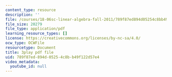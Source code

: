 ```yaml
---
content_type: resource
description: ''
file: /courses/18-06sc-linear-algebra-fall-2011/789f87ed894d05254c8bb49f122d57e4_h0m2tsmSPTI.pdf
file_size: 20279
file_type: application/pdf
learning_resource_types: []
license: https://creativecommons.org/licenses/by-nc-sa/4.0/
ocw_type: OCWFile
resourcetype: Document
title: 3play pdf file
uid: 789f87ed-894d-0525-4c8b-b49f122d57e4
video_metadata:
  youtube_id: null
---
```

